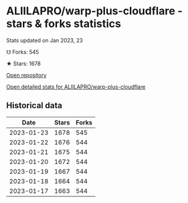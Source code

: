 # ALIILAPRO/warp-plus-cloudflare - stars & forks statistics

Stats updated on Jan 2023, 23

☋ Forks: 545

★ Stars: 1678

[Open repository](https://github.com/ALIILAPRO/warp-plus-cloudflare)

[Open detailed stats for ALIILAPRO/warp-plus-cloudflare](https://reviewgithub.com/rep/ALIILAPRO/warp-plus-cloudflare)

## Historical data
| Date | Stars | Forks |
|------|-------|-------|
| 2023-01-23 | 1678 | 545 | 
| 2023-01-22 | 1676 | 544 | 
| 2023-01-21 | 1675 | 544 | 
| 2023-01-20 | 1672 | 544 | 
| 2023-01-19 | 1667 | 544 | 
| 2023-01-18 | 1664 | 544 | 
| 2023-01-17 | 1663 | 544 | 

